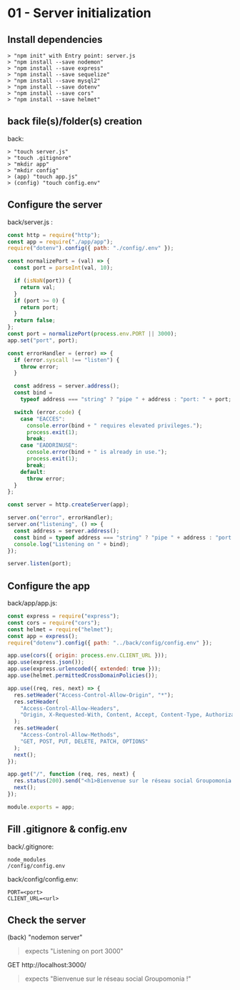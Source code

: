 # 01 - Server initialization

## Install dependencies

    > "npm init" with Entry point: server.js
    > "npm install --save nodemon"
    > "npm install --save express"
    > "npm install --save sequelize"
    > "npm install --save mysql2"
    > "npm install --save dotenv"
    > "npm install --save cors"
    > "npm install --save helmet"

## back file(s)/folder(s) creation

back:

    > "touch server.js"
    > "touch .gitignore"
    > "mkdir app"
    > "mkdir config"
    > (app) "touch app.js"
    > (config) "touch config.env"

## Configure the server

back/server.js :

```javascript
const http = require("http");
const app = require("./app/app");
require("dotenv").config({ path: "./config/.env" });

const normalizePort = (val) => {
  const port = parseInt(val, 10);

  if (isNaN(port)) {
    return val;
  }
  if (port >= 0) {
    return port;
  }
  return false;
};
const port = normalizePort(process.env.PORT || 3000);
app.set("port", port);

const errorHandler = (error) => {
  if (error.syscall !== "listen") {
    throw error;
  }

  const address = server.address();
  const bind =
    typeof address === "string" ? "pipe " + address : "port: " + port;

  switch (error.code) {
    case "EACCES":
      console.error(bind + " requires elevated privileges.");
      process.exit(1);
      break;
    case "EADDRINUSE":
      console.error(bind + " is already in use.");
      process.exit(1);
      break;
    default:
      throw error;
  }
};

const server = http.createServer(app);

server.on("error", errorHandler);
server.on("listening", () => {
  const address = server.address();
  const bind = typeof address === "string" ? "pipe " + address : "port " + port;
  console.log("Listening on " + bind);
});

server.listen(port);
```

## Configure the app

back/app/app.js:

```javascript
const express = require("express");
const cors = require("cors");
const helmet = require("helmet");
const app = express();
require("dotenv").config({ path: "../back/config/config.env" });

app.use(cors({ origin: process.env.CLIENT_URL }));
app.use(express.json());
app.use(express.urlencoded({ extended: true }));
app.use(helmet.permittedCrossDomainPolicies());

app.use((req, res, next) => {
  res.setHeader("Access-Control-Allow-Origin", "*");
  res.setHeader(
    "Access-Control-Allow-Headers",
    "Origin, X-Requested-With, Content, Accept, Content-Type, Authorization"
  );
  res.setHeader(
    "Access-Control-Allow-Methods",
    "GET, POST, PUT, DELETE, PATCH, OPTIONS"
  );
  next();
});

app.get("/", function (req, res, next) {
  res.status(200).send("<h1>Bienvenue sur le réseau social Groupomonia !</h1>");
  next();
});

module.exports = app;
```

## Fill .gitignore & config.env

back/.gitignore:

```
node_modules
/config/config.env
```

back/config/config.env:

```
PORT=<port>
CLIENT_URL=<url>
```

## Check the server

(back) "nodemon server"

> expects "Listening on port 3000"

GET http://localhost:3000/

> expects "Bienvenue sur le réseau social Groupomonia !"

